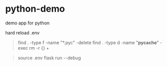 # python-demo

demo app for python

hard reload .env

> find . -type f -name "\*.pyc" -delete
> find . -type d -name "**pycache**" -exec rm -r {} +

> source .env
> flask run --debug
